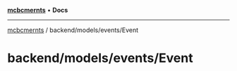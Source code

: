 [**mcbcmernts**](../../../../README.md) • **Docs**

---

[mcbcmernts](../../../../modules.md) / backend/models/events/Event

# backend/models/events/Event
